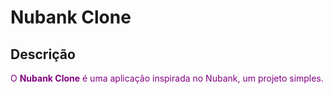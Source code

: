 # Nubank Clone

## Descrição

<p style="color:purple;">O <strong>Nubank Clone</strong> é uma aplicação inspirada no Nubank, um projeto simples.
